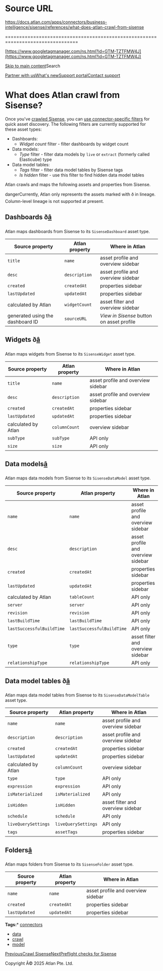# Source URL
https://docs.atlan.com/apps/connectors/business-intelligence/sisense/references/what-does-atlan-crawl-from-sisense

================================================================================

<!--
canonical: https://docs.atlan.com/apps/connectors/business-intelligence/sisense/references/what-does-atlan-crawl-from-sisense
link-alternate: https://docs.atlan.com/apps/connectors/business-intelligence/sisense/references/what-does-atlan-crawl-from-sisense
meta-description: Atlan crawls and maps the following assets and properties from Sisense.
meta-docsearch:docusaurus_tag: docs-default-current
meta-docsearch:language: en
meta-docsearch:version: current
meta-docusaurus_locale: en
meta-docusaurus_tag: docs-default-current
meta-docusaurus_version: current
meta-generator: Docusaurus v3.8.1
meta-og-description: Atlan crawls and maps the following assets and properties from Sisense.
meta-og-locale: en
meta-og-title: What does Atlan crawl from Sisense? | Atlan Documentation
meta-og-url: https://docs.atlan.com/apps/connectors/business-intelligence/sisense/references/what-does-atlan-crawl-from-sisense
meta-twitter:card: summary_large_image
meta-viewport: width=device-width,initial-scale=1
title: What does Atlan crawl from Sisense? | Atlan Documentation
-->

[https://www.googletagmanager.com/ns.html?id=GTM-TZTFMW4J](https://www.googletagmanager.com/ns.html?id=GTM-TZTFMW4J)

[Skip to main content](#__docusaurus_skipToContent_fallback)Search

[Partner with us](https://docs.google.com/forms/d/e/1FAIpQLScuAIhCm2GS7YFstrOjawbP8J7PUmOynQo7wI2yGCcCyEcVSw/viewform)[What's new](https://shipped.atlan.com/)[Support portal](https://atlan.zendesk.com/auth/v2/login/signin?return_to=https%3A%2F%2Fatlan.zendesk.com%2Fhc%2Fen-us&theme=hc&locale=en-us&brand_id=1900000425113&auth_origin=1900000425113%2Cfalse%2Ctrue)[Contact support](/support/submit-request)

What does Atlan crawl from Sisense?
===================================

Once you've [crawled Sisense](/apps/connectors/business-intelligence/sisense/how-tos/crawl-sisense), you can [use connector\-specific filters](/product/capabilities/discovery/how-tos/use-the-filters-menu#connector-specific-filters) for quick asset discovery. The following filters are currently supported for these asset types:

* Dashboards:
    + *Widget count* filter \- filter dashboards by widget count
* Data models:
    + *Type* filter \- filter data models by `live` or `extract` (formerly called Elasticube) type
* Data model tables:
    + *Tags* filter \- filter data model tables by Sisense tags
    + *Is hidden* filter \- use this filter to find hidden data model tables

Atlan crawls and maps the following assets and properties from Sisense.

dangerCurrently, Atlan only represents the assets marked with ð in lineage. Column\-level lineage is not supported at present.

Dashboards ð[â](#dashboards- "Direct link to Dashboards ð")
-------------------------------------------------------------------

Atlan maps dashboards from Sisense to its `SisenseDashboard` asset type.

| Source property | Atlan property | Where in Atlan |
| --- | --- | --- |
| `title` | `name` | asset profile and overview sidebar |
| `desc` | `description` | asset profile and overview sidebar |
| `created` | `createdAt` | properties sidebar |
| `lastUpdated` | `updatedAt` | properties sidebar |
| calculated by Atlan | `widgetCount` | asset filter and overview sidebar |
| generated using the dashboard ID | `sourceURL` | *View in Sisense* button on asset profile |

Widgets ð[â](#widgets- "Direct link to Widgets ð")
----------------------------------------------------------

Atlan maps widgets from Sisense to its `SisenseWidget` asset type.

| Source property | Atlan property | Where in Atlan |
| --- | --- | --- |
| `title` | `name` | asset profile and overview sidebar |
| `desc` | `description` | asset profile and overview sidebar |
| `created` | `createdAt` | properties sidebar |
| `lastUpdated` | `updatedAt` | properties sidebar |
| calculated by Atlan | `columnCount` | overview sidebar |
| `subType` | `subType` | API only |
| `size` | `size` | API only |

Data models[â](#data-models "Direct link to Data models")
-----------------------------------------------------------

Atlan maps data models from Sisense to its `SisenseDataModel` asset type.

| Source property | Atlan property | Where in Atlan |
| --- | --- | --- |
| `name` | `name` | asset profile and overview sidebar |
| `desc` | `description` | asset profile and overview sidebar |
| `created` | `createdAt` | properties sidebar |
| `lastUpdated` | `updatedAt` | properties sidebar |
| calculated by Atlan | `tableCount` | API only |
| `server` | `server` | API only |
| `revision` | `revision` | API only |
| `lastBuildTime` | `lastBuildTime` | API only |
| `lastSuccessfulBuildTime` | `lastSuccessfulBuildTime` | API only |
| `type` | `type` | asset filter and overview sidebar |
| `relationshipType` | `relationshipType` | API only |

Data model tables ð[â](#data-model-tables- "Direct link to Data model tables ð")
----------------------------------------------------------------------------------------

Atlan maps data model tables from Sisense to its `SisenseDataModelTable` asset type.

| Source property | Atlan property | Where in Atlan |
| --- | --- | --- |
| `name` | `name` | asset profile and overview sidebar |
| `description` | `description` | asset profile and overview sidebar |
| `created` | `createdAt` | properties sidebar |
| `lastUpdated` | `updatedAt` | properties sidebar |
| calculated by Atlan | `columnCount` | overview sidebar |
| `type` | `type` | API only |
| `expression` | `expression` | API only |
| `isMaterialized` | `isMaterialized` | API only |
| `isHidden` | `isHidden` | asset filter and overview sidebar |
| `schedule` | `schedule` | API only |
| `liveQuerySettings` | `liveQuerySettings` | API only |
| `tags` | `assetTags` | properties sidebar |

Folders[â](#folders "Direct link to Folders")
-----------------------------------------------

Atlan maps folders from Sisense to its `SisenseFolder` asset type.

| Source property | Atlan property | Where in Atlan |
| --- | --- | --- |
| `name` | `name` | asset profile and overview sidebar |
| `created` | `createdAt` | properties sidebar |
| `lastUpdated` | `updatedAt` | properties sidebar |

**Tags:*** [connectors](/tags/connectors)
* [data](/tags/data)
* [crawl](/tags/crawl)
* [model](/tags/model)

[PreviousCrawl Sisense](/apps/connectors/business-intelligence/sisense/how-tos/crawl-sisense)[NextPreflight checks for Sisense](/apps/connectors/business-intelligence/sisense/references/preflight-checks-for-sisense)

Copyright Â© 2025 Atlan Pte. Ltd.

